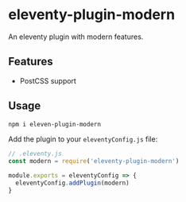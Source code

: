# eleventy-plugin-modern

An eleventy plugin with modern features.

## Features

- PostCSS support

## Usage

```bash
npm i eleven-plugin-modern
```

Add the plugin to your `eleventyConfig.js` file:

```js
// .eleventy.js
const modern = require('eleventy-plugin-modern')

module.exports = eleventyConfig => {
  eleventyConfig.addPlugin(modern)
}
```